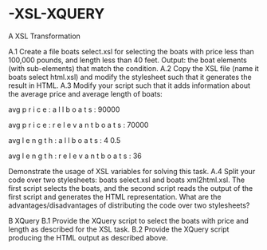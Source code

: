 # -XSL-XQUERY

A XSL Transformation

A.1
Create a file boats select.xsl for selecting the boats with price less than 100,000 pounds, and
length less than 40 feet.
Output: the boat elements (with sub-elements) that match the condition.
A.2
Copy the XSL file (name it boats select html.xsl) and modify the stylesheet such that it generates
the result in HTML.
A.3
Modify your script such that it adds information about the average price and average length of boats:
                <p> avg p r i c e : a l l b o a t s : 90000</p>
                <p> avg p r i c e : r e l e v a n t b o a t s : 70000</p>
                <p> avg l e n g t h : a l l b o a t s : 4 0.5 </p>
                <p> avg l e n g t h : r e l e v a n t b o a t s : 36</p>
Demonstrate the usage of XSL variables for solving this task.
A.4
Split your code over two stylesheets: boats select.xsl and boats xml2html.xsl. The first script selects the
boats, and the second script reads the output of the first script and generates the HTML representation.
What are the advantages/disadvantages of distributing the code over two stylesheets?

B XQuery
B.1
Provide the XQuery script to select the boats with price and length as described for the XSL task.
B.2
Provide the XQuery script producing the HTML output as described above.
